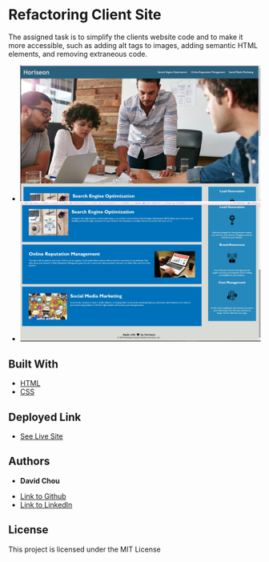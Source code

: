 # Refactoring Client Site 

The assigned task is to simplify the clients website code and to make it more accessible, such as adding alt tags to images, adding semantic HTML elements, and removing extraneous code. 

* ![](./assets/images/Screenshot_1.jpg)
* ![](./assets/images/Screenshot_2.jpg)

## Built With

* [HTML](https://developer.mozilla.org/en-US/docs/Web/HTML)
* [CSS](https://developer.mozilla.org/en-US/docs/Web/CSS)

## Deployed Link

* [See Live Site](https://dazedchou.github.io/refactoring-client-site/)


## Authors

* **David Chou** 


- [Link to Github](https://github.com/DazedChou)
- [Link to LinkedIn](https://www.linkedin.com/in/davidchou99/)



## License

This project is licensed under the MIT License 


